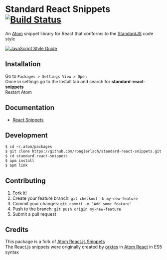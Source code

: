 # Standard React Snippets [![Build Status](https://travis-ci.org/rongierlach/standard-react-snippets.svg?branch=master)](https://travis-ci.org/rongierlach/standard-react-snippets)
An [Atom](https://atom.io/) snippet library for React that conforms to the [StandardJS](https://standardjs.com) code style  

[![JavaScript Style Guide](https://cdn.rawgit.com/feross/standard/master/badge.svg)](https://github.com/feross/standard)

## Installation
Go to `Packages > Settings View > Open`  
Once in settings go to the Install tab and search for **standard-react-snippets**  
Restart Atom

## Documentation
-	[React Snippets](https://github.com/rongierlach/atom-react-snippets/wiki/React-Snippets)

## Development
```sh
$ cd ~/.atom/packages
$ git clone https://github.com/rongierlach/standard-react-snippets.git
$ cd standard-react-snippets
$ apm install
$ apm link
```

## Contributing
1.	Fork it!
2.	Create your feature branch: `git checkout -b my-new-feature`
3.	Commit your changes: `git commit -m 'Add some feature'`
4.	Push to the branch: `git push origin my-new-feature`
5.	Submit a pull request

## Credits
This package is a fork of [Atom React.js Snippets](https://github.com/webbushka/atom-react-snippets)  
The React.js snippets were originally created by [orktes](https://atom.io/users/orktes) in [Atom React](https://atom.io/packages/react) in ES5 syntax
